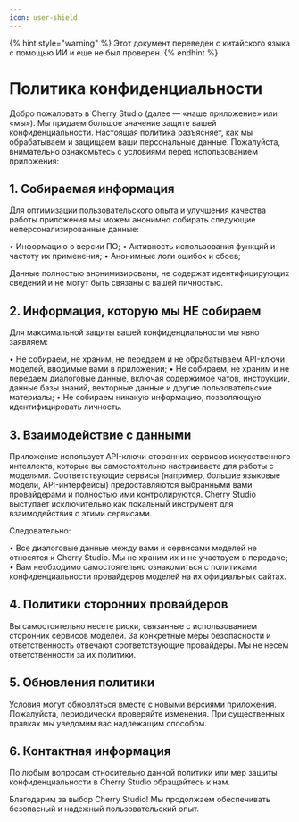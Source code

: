 ```yaml
---
icon: user-shield
---
```


{% hint style="warning" %}
Этот документ переведен с китайского языка с помощью ИИ и еще не был проверен.
{% endhint %}

# Политика конфиденциальности

Добро пожаловать в Cherry Studio (далее — «наше приложение» или «мы»). Мы придаем большое значение защите вашей конфиденциальности. Настоящая политика разъясняет, как мы обрабатываем и защищаем ваши персональные данные. Пожалуйста, внимательно ознакомьтесь с условиями перед использованием приложения:

## 1. Собираемая информация

Для оптимизации пользовательского опыта и улучшения качества работы приложения мы можем анонимно собирать следующие неперсонализированные данные:

• Информацию о версии ПО;
• Активность использования функций и частоту их применения;
• Анонимные логи ошибок и сбоев;

Данные полностью анонимизированы, не содержат идентифицирующих сведений и не могут быть связаны с вашей личностью.

## 2. Информация, которую мы НЕ собираем

Для максимальной защиты вашей конфиденциальности мы явно заявляем:

• Не собираем, не храним, не передаем и не обрабатываем API-ключи моделей, вводимые вами в приложении;
• Не собираем, не храним и не передаем диалоговые данные, включая содержимое чатов, инструкции, данные базы знаний, векторные данные и другие пользовательские материалы;
• Не собираем никакую информацию, позволяющую идентифицировать личность.

## 3. Взаимодействие с данными

Приложение использует API-ключи сторонних сервисов искусственного интеллекта, которые вы самостоятельно настраиваете для работы с моделями. Соответствующие сервисы (например, большие языковые модели, API-интерфейсы) предоставляются выбранными вами провайдерами и полностью ими контролируются. Cherry Studio выступает исключительно как локальный инструмент для взаимодействия с этими сервисами.

Следовательно:

• Все диалоговые данные между вами и сервисами моделей не относятся к Cherry Studio. Мы не храним их и не участвуем в передаче;
• Вам необходимо самостоятельно ознакомиться с политиками конфиденциальности провайдеров моделей на их официальных сайтах.

## 4. Политики сторонних провайдеров

Вы самостоятельно несете риски, связанные с использованием сторонних сервисов моделей. За конкретные меры безопасности и ответственность отвечают соответствующие провайдеры. Мы не несем ответственности за их политики.

## 5. Обновления политики

Условия могут обновляться вместе с новыми версиями приложения. Пожалуйста, периодически проверяйте изменения. При существенных правках мы уведомим вас надлежащим способом.

## 6. Контактная информация

По любым вопросам относительно данной политики или мер защиты конфиденциальности в Cherry Studio обращайтесь к нам.

Благодарим за выбор Cherry Studio! Мы продолжаем обеспечивать безопасный и надежный пользовательский опыт.